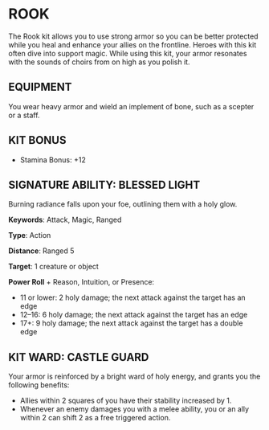 # ROOK

The Rook kit allows you to use strong armor so you can be better protected while you heal and enhance your allies on the frontline. Heroes with this kit often dive into support magic. While using this kit, your armor resonates with the sounds of choirs from on high as you polish it.

## EQUIPMENT

You wear heavy armor and wield an implement of bone, such as a scepter or a staff.

## KIT BONUS

-   Stamina Bonus: +12

## SIGNATURE ABILITY: BLESSED LIGHT

Burning radiance falls upon your foe, outlining them with a holy glow.

**Keywords**: Attack, Magic, Ranged

**Type**: Action

**Distance**: Ranged 5

**Target**: 1 creature or object

**Power Roll** + Reason, Intuition, or Presence:

-   11 or lower: 2 holy damage; the next attack against the target has an edge
-   12–16: 6 holy damage; the next attack against the target has an edge
-   17+: 9 holy damage; the next attack against the target has a double edge

## KIT WARD: CASTLE GUARD

Your armor is reinforced by a bright ward of holy energy, and grants you the following benefits:

-   Allies within 2 squares of you have their stability increased by 1.
-   Whenever an enemy damages you with a melee ability, you or an ally within 2 can shift 2 as a free triggered action.
